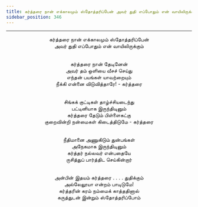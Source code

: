 ```yaml
---
title: கர்த்தரை நான் எக்காலமும் ஸ்தோத்தரிப்பேன் அவர் துதி எப்போதும் என் வாயிலிருக்கும்
sidebar_position: 346
---
```


---
<center>
கர்த்தரை நான் எக்காலமும் ஸ்தோத்தரிப்பேன்<br/>
அவர் துதி எப்போதும் என் வாயிலிருக்கும்<br/><br/>

கர்த்தரை நான் தேடினேன்<br/>
அவர் தம் ஒளியை வீசச் செய்து<br/>
எந்தன் பயங்கள் யாவற்றையும்<br/>
நீக்கி என்னை விடுவித்தாரே!    - கர்த்தரை<br/><br/>

சிங்கக் குட்டிகள் தாழ்ச்சியடைந்து<br/>
பட்டினியாக இருந்திடினும்<br/>
கர்த்தரை தேடும் பிள்ளைகட்கு<br/>
குறைவின்றி நன்மைகள் கிடைத்திடுமே - கர்த்தரை<br/><br/>

நீதிமானை அணுகிடும் துன்பங்கள்<br/>
அநேகமாக இருந்திடினும்<br/>
கர்த்தர் நல்லவர் என்பதையே<br/>
ருசித்துப் பார்த்திட செய்கின்றார்<br/><br/>

அன்பின் இதயம் கர்த்தரை . . . . துதிக்கும்<br/>
அல்லேலூயா என்றம் பாடிடுமே!<br/>
கர்த்தரின் கரம் நம்மைக் காத்ததினால்<br/>
கருத்துடன் இன்றும் ஸ்தோத்தரிப்போம்
</center>